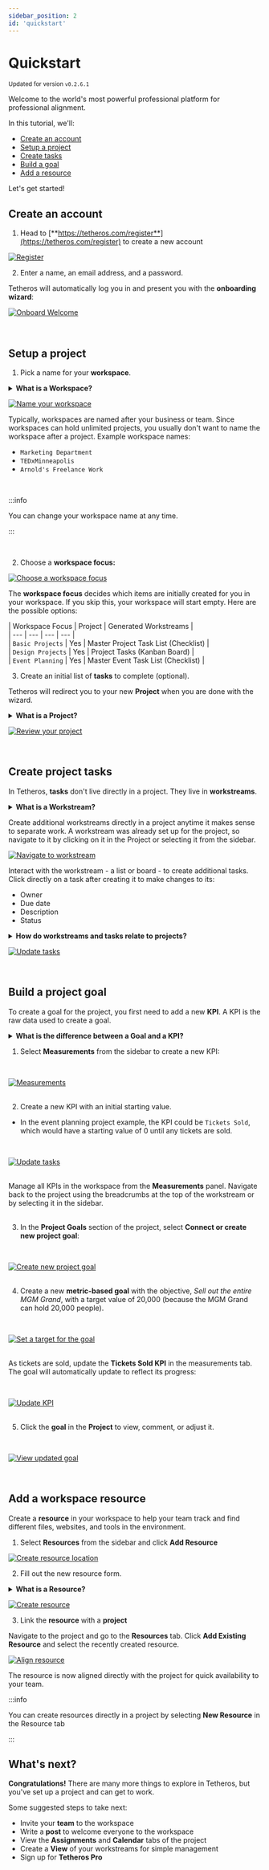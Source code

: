 ```yaml
---
sidebar_position: 2
id: 'quickstart'
---  
```


# Quickstart  
  
<small>Updated for version <code>v0.2.6.1</code></small>  

Welcome to the world's most powerful professional platform for professional alignment.  
  
In this tutorial, we'll:  
- [Create an account](#create-an-account)  
- [Setup a project](#setup-a-project)  
- [Create tasks](#create-project-tasks)  
- [Build a goal](#build-a-project-goal)  
- [Add a resource](#add-a-workspace-resource)  
  
Let's get started!  
  
## Create an account  
  
1. Head to [**https://tetheros.com/register**](https://tetheros.com/register) to create a new account  
  
[![Register](./assets/quickstart-register.png)](./assets/quickstart-register.png)
  
2. Enter a name, an email address, and a password.  
  
Tetheros will automatically log you in and present you with the **onboarding wizard**:  

[![Onboard Welcome](./assets/quickstart-onboard-1.png)](./assets/quickstart-onboard-1.png)

<br/>  

  
## Setup a project 
  

1. Pick a name for your **workspace**.  
  
<details>
  <summary><strong>What is a Workspace?</strong></summary>
  <div>
    <div>Workspaces store everything you and your team are working on.  All of your projects, tasks, goals, and posts live inside a single workspace.</div>
  </div>
</details>  
  

  
[![Name your workspace](./assets/quickstart-onboard-2.png)](./assets/quickstart-onboard-2.png)
 
  
Typically, workspaces are named after your business or team.  Since workspaces can hold unlimited projects, you usually don't want to name the workspace after a project.  Example workspace names:  
- `Marketing Department`  
- `TEDxMinneapolis`  
- `Arnold's Freelance Work`  
  
<br/>  

:::info

You can change your workspace name at any time.

:::  

<br/>
  

2. Choose a **workspace focus:**  
  
  
[![Choose a workspace focus](./assets/quickstart-onboard-3.png)](./assets/quickstart-onboard-3.png)
  
  
The **workspace focus** decides which items are initially created for you in your workspace.  If you skip this, your workspace will start empty.  Here are the possible options:  
  
| Workspace Focus | Project | Generated Workstreams |    
| --- | --- | --- | --- |  
| `Basic Projects` | Yes | Master Project Task List (Checklist) |   
| `Design Projects` | Yes | Project Tasks (Kanban Board) |   
| `Event Planning` | Yes | Master Event Task List (Checklist) |  
  
3. Create an initial list of **tasks** to complete (optional).  
  
Tetheros will redirect you to your new **Project** when you are done with the wizard.  
  
<details>
  <summary><strong>What is a Project?</strong></summary>
  <div>
    <div>Projects are a high level item in a workspace.  They represent... projects!</div>
    <br/>
    <div>From the project page you can view all linked tasks, goals, and edit or view the timeline and description.</div>
  </div>
</details>  
  

[![Review your project](./assets/quickstart-project-0.png)](./assets/quickstart-project-0.png)


<br/>  

  
  
## Create project tasks  

In Tetheros, **tasks** don't live directly in a project. They live in **workstreams**.  
  
<details>
  <summary><strong>What is a Workstream?</strong></summary>
  <div>
    <div>Workstreams are a specific method of organizing tasks, ranging from simple Checklists to multi-column Boards.</div>
    <br/>
    <div>How you decide to organize tasks is up to you. </div>
  </div>
</details> 
  

Create additional workstreams directly in a project anytime it makes sense to separate work.  A workstream was already set up for the project, so navigate to it by clicking on it in the Project or selecting it from the sidebar.  
  
  
[![Navigate to workstream](./assets/quickstart-project-1.png)](./assets/quickstart-project-1.png)  
  
Interact with the workstream - a list or board - to create additional tasks.  Click directly on a task after creating it to make changes to its:  
- Owner  
- Due date  
- Description  
- Status  
  
<details>
  <summary><strong>How do workstreams and tasks relate to projects?</strong></summary>
  <div>
    <div>Workstream progress contributes to <strong>project progress</strong>.</div>
    <br/>
    <div>This means if you complete 100% of the tasks in a workstream connected to a project, the project will reflect that progress accordingly.  Projects serve many purposes - tracking shared progress across multiple workstreams is one of them.</div>
    <br/>
    <div>Goals behave the same way; as goal progress increases, the project's overall progress meter increases as well.</div>
    <br/>
    <div><strong style={{color: "green"}}>In Tetheros, a project's progress is a reflection of the progress of everything aligned underneath (workstreams and goals).</strong></div>
  </div>
</details>  
  


[![Update tasks](./assets/quickstart-project-2.png)](./assets/quickstart-project-2.png)  


  

<br/>  

  
  

## Build a project goal  
  
To create a goal for the project, you first need to add a new **KPI**.  A KPI is the raw data used to create a goal.  
  
<details>
  <summary><strong>What is the difference between a Goal and a KPI?</strong></summary>
  <div>
    <div>A <strong>KPI</strong> is the raw data or measurement of something.  For example, "savings account balance" or "load time".  It exists as a big dumb piece of data with no opinion on what it should or shouldn't be.  Just an honest measurement.</div>
    <br/>
    <div>A <strong>Goal</strong> sets a target for a KPI to become.</div>
    <br/>
    <div>For example:</div>
    <br/>
    <div>If we create a KPI for <strong>Monthly Website Visitors</strong>, we could set a Goal to reach 1,000 by next month.</div>
    <br/>
    <div>If we create a KPI for <strong>Fundraised Money</strong>, we could set a Goal to reach $20,000 by the end of the year.  Throughout the year, we would update the value for Fundraised Money and the changes would be reflected in the goal - or goals - set.</div>
  </div>
</details>  

  
1. Select **Measurements** from the sidebar to create a new KPI:  
<br/>  

[![Measurements](./assets/quickstart-project-3.png)](./assets/quickstart-project-3.png)  
<br/>  

2. Create a new KPI with an initial starting value.  
- In the event planning project example, the KPI could be `Tickets Sold`, which would have a starting value of 0 until any tickets are sold.  
<br/>  

[![Update tasks](./assets/quickstart-project-5.png)](./assets/quickstart-project-5.png)  
<br/>  

Manage all KPIs in the workspace from the **Measurements** panel.  Navigate back to the project using the breadcrumbs at the top of the workstream or by selecting it in the sidebar.  
<br/>  

3. In the **Project Goals** section of the project, select **Connect or create new project goal**:  
  <br/>  

[![Create new project goal](./assets/quickstart-project-6.png)](./assets/quickstart-project-6.png)  
<br/>  

4. Create a new **metric-based goal** with the objective, *Sell out the entire MGM Grand*, with a target value of 20,000 (because the MGM Grand can hold 20,000 people).
<br/>  

[![Set a target for the goal](./assets/quickstart-project-7.png)](./assets/quickstart-project-7.png)  
<br/>  

As tickets are sold, update the **Tickets Sold KPI** in the measurements tab.  The goal will automatically update to reflect its progress:  
  
<br/>  

[![Update KPI](./assets/quickstart-project-8.png)](./assets/quickstart-project-8.png)  
<br/>  
   

5. Click the **goal** in the **Project** to view, comment, or adjust it.  
   
<br/>  

[![View updated goal](./assets/quickstart-project-9.png)](./assets/quickstart-project-9.png)  


<br/>


  
## Add a workspace resource  
  
Create a **resource** in your workspace to help your team track and find different files, websites, and tools in the environment.  
  
1. Select **Resources** from the sidebar and click **Add Resource**  
  
[![Create resource location](./assets/quickstart-project-10.png)](./assets/quickstart-project-10.png)  
  
2. Fill out the new resource form.  
    
<details>
  <summary><strong>What is a Resource?</strong></summary>
  <div>
    <div>Resources are web links with a name.</div>
    <br/>
    <div>Use them to make it easy to locate important documents and websites without needing bookmarks or external libraries.  You can update the Link of the resource over time without changing the name to make it easy to find the "latest" version of something that constantly changes,</div>
  </div>
</details> 
  


[![Create resource](./assets/quickstart-project-11.png)](./assets/quickstart-project-11.png)  
  
3. Link the **resource** with a **project**  
  
Navigate to the project and go to the **Resources** tab.  Click **Add Existing Resource** and select the recently created resource.  
  
[![Align resource](./assets/quickstart-project-12.png)](./assets/quickstart-project-12.png)  
  
The resource is now aligned directly with the project for quick availability to your team.  
  
:::info

You can create resources directly in a project by selecting **New Resource** in the Resource tab

:::  
  
## What's next?  
  
**Congratulations!**  There are many more things to explore in Tetheros, but you've set up a project and can get to work.  
  
Some suggested steps to take next:  
- Invite your **team** to the workspace  
- Write a  **post** to welcome everyone to the workspace  
- View the **Assignments** and **Calendar** tabs of the project  
- Create a **View** of your workstreams for simple management  
- Sign up for **Tetheros Pro**